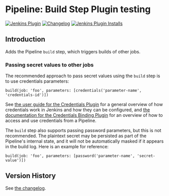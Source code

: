 # Pipeline: Build Step Plugin testing 

[![Jenkins Plugin](https://img.shields.io/jenkins/plugin/v/pipeline-build-step)](https://plugins.jenkins.io/pipeline-build-step)
[![Changelog](https://img.shields.io/github/v/tag/jenkinsci/pipeline-build-step-plugin?label=changelog)](https://github.com/jenkinsci/pipeline-build-step-plugin/blob/master/CHANGELOG.md)
[![Jenkins Plugin Installs](https://img.shields.io/jenkins/plugin/i/pipeline-build-step?color=blue)](https://plugins.jenkins.io/pipeline-build-step)

## Introduction

Adds the Pipeline `build` step, which triggers builds of other jobs.

### Passing secret values to other jobs

The recommended approach to pass secret values using the `build` step is to use credentials parameters:

```
build(job: 'foo', parameters: [credentials('parameter-name', 'credentials-id')])
```

See [the user guide for the Credentials Plugin](https://plugins.jenkins.io/credentials/) for a general overview of how credentials work in Jenkins and how they can be configured, and [the documentation for the Credentials Binding Plugin](https://plugins.jenkins.io/credentials-binding/) for an overview of how to access and use credentials from a Pipeline.

The `build` step also supports passing password parameters, but this is not recommended.
The plaintext secret may be persisted as part of the Pipeline's internal state, and it will not be automatically masked if it appears in the build log.
Here is an example for reference:

```
build(job: 'foo', parameters: [password('parameter-name', 'secret-value')])
```

## Version History

See [the changelog](CHANGELOG.md).

